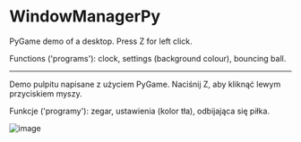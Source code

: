 # WindowManagerPy
PyGame demo of a desktop. Press Z for left click.

Functions ('programs'): clock, settings (background colour), bouncing ball.

----------------------------------------------------------------------------------------------

Demo pulpitu napisane z użyciem PyGame. Naciśnij Z, aby kliknąć lewym przyciskiem myszy.

Funkcje ('programy'): zegar, ustawienia (kolor tła), odbijająca się piłka.

![image](https://user-images.githubusercontent.com/112283903/206803169-7fed84ac-6039-47af-a028-e034e11050a2.png)
